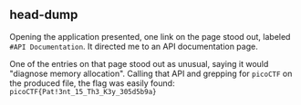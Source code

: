 ## head-dump

Opening the application presented, one link on the page stood out, labeled `#API Documentation`. It directed me to an API documentation page.

One of the entries on that page stood out as unusual, saying it would "diagnose memory allocation". Calling that API and grepping for `picoCTF` on the produced file, the flag was easily found: `picoCTF{Pat!3nt_15_Th3_K3y_305d5b9a}`